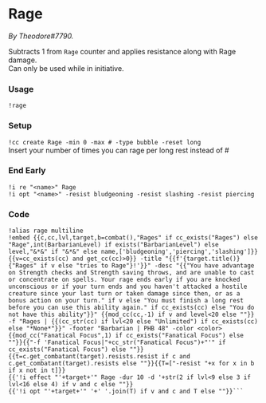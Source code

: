 # Rage
*By Theodore#7790.*

Subtracts 1 from `Rage` counter and applies resistance along with Rage damage.  
Can only be used while in initiative. 

### Usage
`!rage`

### Setup
`!cc create Rage -min 0 -max # -type bubble -reset long`  
Insert your number of times you can rage per long rest instead of #

### End Early
`!i re "<name>" Rage`  
`!i opt "<name>" -resist bludgeoning -resist slashing -resist piercing`

### Code
```GN
!alias rage multiline
!embed {{c,cc,lvl,target,b=combat(),"Rages" if cc_exists("Rages") else "Rage",int(BarbarianLevel) if exists("BarbarianLevel") else level,"&*&" if "&*&" else name,['bludgeoning','piercing','slashing']}} {{v=cc_exists(cc) and get_cc(cc)>0}} -title "{{f'{target.title()} {"Rages" if v else "tries to Rage"}!'}}" -desc "{{"You have advantage on Strength checks and Strength saving throws, and are unable to cast or concentrate on spells. Your rage ends early if you are knocked unconscious or if your turn ends and you haven't attacked a hostile creature since your last turn or taken damage since then, or as a bonus action on your turn." if v else "You must finish a long rest before you can use this ability again." if cc_exists(cc) else "You do not have this ability"}}" {{mod_cc(cc,-1) if v and level<20 else ""}} -f "Rages | {{(cc_str(cc) if lvl<20 else "Unlimited") if cc_exists(cc) else "*None*"}}" -footer "Barbarian | PHB 48" -color <color> {{mod_cc("Fanatical Focus",1) if cc_exists("Fanatical Focus") else ""}}{{"-f 'Fanatical Focus|"+cc_str("Fanatical Focus")+"'" if cc_exists("Fanatical Focus") else ""}}{{t=c.get_combatant(target).resists.resist if c and c.get_combatant(target).resists else ""}}{{T=["-resist "+x for x in b if x not in t]}}
{{'!i effect "'+target+'" Rage -dur 10 -d '+str(2 if lvl<9 else 3 if lvl<16 else 4) if v and c else ""}}
{{'!i opt "'+target+'" '+' '.join(T) if v and c and T else ""}}```
